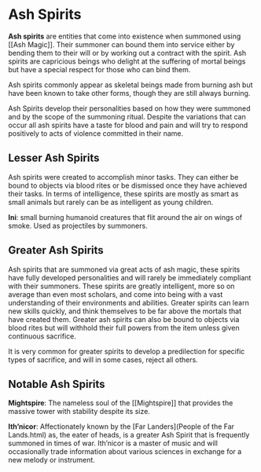 # Ash Spirits
**Ash spirits** are entities that come into existence when summoned using [[Ash Magic]]. Their summoner can bound them into service either by bending them to their will or by working out a contract with the spirit. Ash spirits are capricious beings who delight at the suffering of mortal beings but have a special respect for those who can bind them.

Ash spirits commonly appear as skeletal beings made from burning ash but have been known to take other forms, though they are still always burning.

Ash Spirits develop their personalities based on how they were summoned and by the scope of the summoning ritual. Despite the variations that can occur all ash spirits have a taste for blood and pain and will try to respond positively to acts of violence committed in their name. 

## Lesser Ash Spirits
Ash spirits were created to accomplish minor tasks. They can either be bound to objects via blood rites or be dismissed once they have achieved their tasks. In terms of intelligence, these spirits are mostly as smart as small animals but rarely can be as intelligent as young children.

**Ini**: small burning humanoid creatures that flit around the air on wings of smoke. Used as projectiles by summoners.

## Greater Ash Spirits
Ash spirits that are summoned via great acts of ash magic, these spirits have fully developed personalities and will rarely be immediately compliant with their summoners. These spirits are greatly intelligent, more so on average than even most scholars, and come into being with a vast understanding of their environments and abilities. Greater spirits can learn new skills quickly, and think themselves to be far above the mortals that have created them. Greater ash spirits can also be bound to objects via blood rites but will withhold their full powers from the item unless given continuous sacrifice.

It is very common for greater spirits to develop a predilection for specific types of sacrifice, and will in some cases, reject all others. 

## Notable Ash Spirits
**Mightspire**: The nameless soul of the [[Mightspire]] that provides the massive tower with stability despite its size.

**Ith’nicor**: Affectionately known by the [Far Landers](People of the Far Lands.html) as, the eater of heads, is a greater Ash Spirit that is frequently summoned in times of war. Ith’nicor is a master of music and will occasionally trade information about various sciences in exchange for a new melody or instrument.

<Ash Magic><Groups>